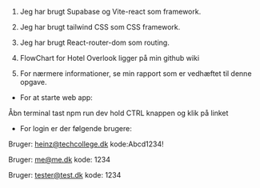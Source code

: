 
1. Jeg har brugt Supabase og Vite-react som framework.

2. Jeg har brugt tailwind CSS som CSS framework.

3. Jeg har brugt React-router-dom som routing.

4. FlowChart for Hotel Overlook ligger på min github wiki

5. For nærmere informationer, se min rapport som er vedhæftet  til denne opgave.

* For at starte web app:

Åbn terminal
tast npm run dev
hold CTRL knappen og klik på linket

* For login er der følgende brugere:

Bruger: heinz@techcollege.dk
kode:Abcd1234!

Bruger: me@me.dk
kode: 1234

Bruger: tester@test.dk
kode: 1234



